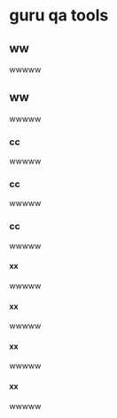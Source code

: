 <h1>guru qa tools</h1> 

<h2>ww</h2>
<p>wwwww</p>
<h2>ww</h2>
<p>wwwww</p>
<h3>cc</h3>
<p>wwwww</p>
<h3>cc</h3>
<p>wwwww</p>
<h3>cc</h3>
<p>wwwww</p>
<h4>xx</h4>
<p>wwwww</p>
<h4>xx</h4>
<p>wwwww</p>
<h4>xx</h4>
<p>wwwww</p>
<h4>xx</h4>
<p>wwwww</p>

